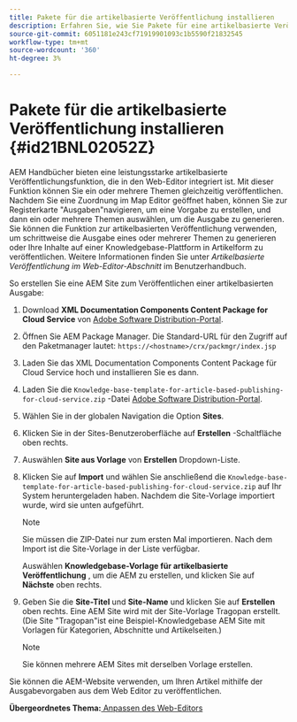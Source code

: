 ```yaml
---
title: Pakete für die artikelbasierte Veröffentlichung installieren
description: Erfahren Sie, wie Sie Pakete für eine artikelbasierte Veröffentlichung installieren.
source-git-commit: 6051181e243cf71919901093c1b5590f21832545
workflow-type: tm+mt
source-wordcount: '360'
ht-degree: 3%

---
```



# Pakete für die artikelbasierte Veröffentlichung installieren {#id21BNL02052Z}

AEM Handbücher bieten eine leistungsstarke artikelbasierte Veröffentlichungsfunktion, die in den Web-Editor integriert ist. Mit dieser Funktion können Sie ein oder mehrere Themen gleichzeitig veröffentlichen. Nachdem Sie eine Zuordnung im Map Editor geöffnet haben, können Sie zur Registerkarte &quot;Ausgaben&quot;navigieren, um eine Vorgabe zu erstellen, und dann ein oder mehrere Themen auswählen, um die Ausgabe zu generieren. Sie können die Funktion zur artikelbasierten Veröffentlichung verwenden, um schrittweise die Ausgabe eines oder mehrerer Themen zu generieren oder Ihre Inhalte auf einer Knowledgebase-Plattform in Artikelform zu veröffentlichen. Weitere Informationen finden Sie unter *Artikelbasierte Veröffentlichung im Web-Editor-Abschnitt* im Benutzerhandbuch.

So erstellen Sie eine AEM Site zum Veröffentlichen einer artikelbasierten Ausgabe:

1. Download **XML Documentation Components Content Package for Cloud Service** von [Adobe Software Distribution-Portal](https://experience.adobe.com/#/downloads/content/software-distribution/en/general.html).
1. Öffnen Sie AEM Package Manager. Die Standard-URL für den Zugriff auf den Paketmanager lautet: `https://<hostname>/crx/packmgr/index.jsp`
1. Laden Sie das XML Documentation Components Content Package für Cloud Service hoch und installieren Sie es dann.
1. Laden Sie die `Knowledge-base-template-for-article-based-publishing-for-cloud-service.zip` -Datei [Adobe Software Distribution-Portal](https://experience.adobe.com/#/downloads/content/software-distribution/en/general.html).
1. Wählen Sie in der globalen Navigation die Option **Sites**.
1. Klicken Sie in der Sites-Benutzeroberfläche auf **Erstellen** -Schaltfläche oben rechts.
1. Auswählen **Site aus Vorlage** von **Erstellen** Dropdown-Liste.
1. Klicken Sie auf **Import** und wählen Sie anschließend die `Knowledge-base-template-for-article-based-publishing-for-cloud-service.zip` auf Ihr System heruntergeladen haben. Nachdem die Site-Vorlage importiert wurde, wird sie unten aufgeführt.

   >[!NOTE]
   >
   > Sie müssen die ZIP-Datei nur zum ersten Mal importieren. Nach dem Import ist die Site-Vorlage in der Liste verfügbar.

   Auswählen **Knowledgebase-Vorlage für artikelbasierte Veröffentlichung** , um die AEM zu erstellen, und klicken Sie auf **Nächste** oben rechts.

1. Geben Sie die **Site-Titel** und **Site-Name** und klicken Sie auf **Erstellen** oben rechts. Eine AEM Site wird mit der Site-Vorlage Tragopan erstellt. \(Die Site &quot;Tragopan&quot;ist eine Beispiel-Knowledgebase AEM Site mit Vorlagen für Kategorien, Abschnitte und Artikelseiten.\)

   >[!NOTE]
   >
   > Sie können mehrere AEM Sites mit derselben Vorlage erstellen.


Sie können die AEM-Website verwenden, um Ihren Artikel mithilfe der Ausgabevorgaben aus dem Web Editor zu veröffentlichen.

**Übergeordnetes Thema:**[ Anpassen des Web-Editors](conf-web-editor.md)

